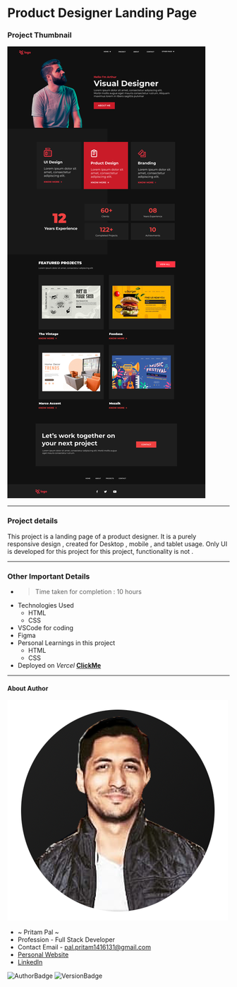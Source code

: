 # Product Designer Landing Page 

### Project Thumbnail


![ImageThumbnail](./15.png)
***
### Project details
This project is a landing page of a product designer. It is a purely responsive design , created for Desktop , mobile , and tablet usage. Only UI is developed for this project for this project, functionality is not .


***
### Other Important Details
- >Time taken for completion : 10 hours
- Technologies Used
  - HTML
  - CSS
- VSCode for coding
- Figma
- Personal Learnings in this project 
    - HTML
    - CSS 
- Deployed on *Vercel*  **[ClickMe](https://product-designer-lyart.vercel.app/)** 
*** 
#### About Author
![AuthorImage](./circle-profile-pic.png)
- ~ Pritam Pal ~
- Profession - Full Stack Developer
- Contact Email - pal.pritam1416131@gmail.com
- [Personal Website](#)
- [LinkedIn](https://www.linkedin.com/in/pritampal1/)  

![AuthorBadge](https://img.shields.io/badge/Author-Pritam-yellow)
![VersionBadge](https://img.shields.io/badge/Version-1.0.0-lightgrey)
